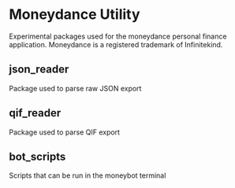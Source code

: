 # Moneydance Utility
Experimental packages used for the moneydance personal
finance application.  Moneydance is a registered trademark
of Infinitekind.

## json_reader
Package used to parse raw JSON export

## qif_reader
Package used to parse QIF export

## bot_scripts
Scripts that can be run in the moneybot terminal
